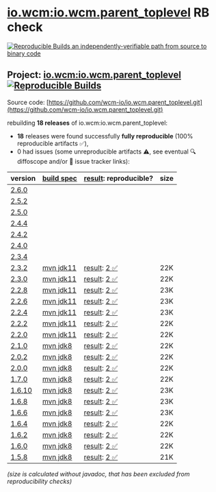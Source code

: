 [io.wcm:io.wcm.parent_toplevel](https://central.sonatype.com/artifact/io.wcm/io.wcm.parent_toplevel/versions) RB check
=======

[![Reproducible Builds](https://reproducible-builds.org/images/logos/rb.svg) an independently-verifiable path from source to binary code](https://reproducible-builds.org/)

## Project: [io.wcm:io.wcm.parent_toplevel](https://central.sonatype.com/artifact/io.wcm/io.wcm.parent_toplevel/versions) [![Reproducible Builds](https://img.shields.io/endpoint?url=https://raw.githubusercontent.com/jvm-repo-rebuild/reproducible-central/master/content/io/wcm/tooling/badge.json)](https://github.com/jvm-repo-rebuild/reproducible-central/blob/master/content/io/wcm/tooling/README.md)

Source code: [https://github.com/wcm-io/io.wcm.parent_toplevel.git](https://github.com/wcm-io/io.wcm.parent_toplevel.git)

rebuilding **18 releases** of io.wcm:io.wcm.parent_toplevel:
- **18** releases were found successfully **fully reproducible** (100% reproducible artifacts :white_check_mark:),
- 0 had issues (some unreproducible artifacts :warning:, see eventual :mag: diffoscope and/or :memo: issue tracker links):

| version | [build spec](/BUILDSPEC.md) | [result](https://reproducible-builds.org/docs/jvm/): reproducible? | size |
| -- | --------- | ------ | -- |
| [2.6.0](https://central.sonatype.com/artifact/io.wcm/io.wcm.parent_toplevel/2.6.0/pom) | | | |
| [2.5.2](https://central.sonatype.com/artifact/io.wcm/io.wcm.parent_toplevel/2.5.2/pom) | | | |
| [2.5.0](https://central.sonatype.com/artifact/io.wcm/io.wcm.parent_toplevel/2.5.0/pom) | | | |
| [2.4.4](https://central.sonatype.com/artifact/io.wcm/io.wcm.parent_toplevel/2.4.4/pom) | | | |
| [2.4.2](https://central.sonatype.com/artifact/io.wcm/io.wcm.parent_toplevel/2.4.2/pom) | | | |
| [2.4.0](https://central.sonatype.com/artifact/io.wcm/io.wcm.parent_toplevel/2.4.0/pom) | | | |
| [2.3.4](https://central.sonatype.com/artifact/io.wcm/io.wcm.parent_toplevel/2.3.4/pom) | | | |
| [2.3.2](https://central.sonatype.com/artifact/io.wcm/io.wcm.parent_toplevel/2.3.2/pom) | [mvn jdk11](wcm-parent_toplevel-2.3.2.buildspec) | [result](io.wcm.parent_toplevel-2.3.2.buildinfo): [2 :white_check_mark: ](io.wcm.parent_toplevel-2.3.2.buildcompare) | 22K |
| [2.3.0](https://central.sonatype.com/artifact/io.wcm/io.wcm.parent_toplevel/2.3.0/pom) | [mvn jdk11](wcm-parent_toplevel-2.3.0.buildspec) | [result](io.wcm.parent_toplevel-2.3.0.buildinfo): [2 :white_check_mark: ](io.wcm.parent_toplevel-2.3.0.buildcompare) | 22K |
| [2.2.8](https://central.sonatype.com/artifact/io.wcm/io.wcm.parent_toplevel/2.2.8/pom) | [mvn jdk11](wcm-parent_toplevel-2.2.8.buildspec) | [result](io.wcm.parent_toplevel-2.2.8.buildinfo): [2 :white_check_mark: ](io.wcm.parent_toplevel-2.2.8.buildcompare) | 23K |
| [2.2.6](https://central.sonatype.com/artifact/io.wcm/io.wcm.parent_toplevel/2.2.6/pom) | [mvn jdk11](wcm-parent_toplevel-2.2.6.buildspec) | [result](io.wcm.parent_toplevel-2.2.6.buildinfo): [2 :white_check_mark: ](io.wcm.parent_toplevel-2.2.6.buildcompare) | 23K |
| [2.2.4](https://central.sonatype.com/artifact/io.wcm/io.wcm.parent_toplevel/2.2.4/pom) | [mvn jdk11](wcm-parent_toplevel-2.2.4.buildspec) | [result](io.wcm.parent_toplevel-2.2.4.buildinfo): [2 :white_check_mark: ](io.wcm.parent_toplevel-2.2.4.buildcompare) | 23K |
| [2.2.2](https://central.sonatype.com/artifact/io.wcm/io.wcm.parent_toplevel/2.2.2/pom) | [mvn jdk11](wcm-parent_toplevel-2.2.2.buildspec) | [result](io.wcm.parent_toplevel-2.2.2.buildinfo): [2 :white_check_mark: ](io.wcm.parent_toplevel-2.2.2.buildcompare) | 22K |
| [2.2.0](https://central.sonatype.com/artifact/io.wcm/io.wcm.parent_toplevel/2.2.0/pom) | [mvn jdk11](wcm-parent_toplevel-2.2.0.buildspec) | [result](io.wcm.parent_toplevel-2.2.0.buildinfo): [2 :white_check_mark: ](io.wcm.parent_toplevel-2.2.0.buildcompare) | 22K |
| [2.1.0](https://central.sonatype.com/artifact/io.wcm/io.wcm.parent_toplevel/2.1.0/pom) | [mvn jdk8](wcm-parent_toplevel-2.1.0.buildspec) | [result](io.wcm.parent_toplevel-2.1.0.buildinfo): [2 :white_check_mark: ](io.wcm.parent_toplevel-2.1.0.buildcompare) | 22K |
| [2.0.2](https://central.sonatype.com/artifact/io.wcm/io.wcm.parent_toplevel/2.0.2/pom) | [mvn jdk8](wcm-parent_toplevel-2.0.2.buildspec) | [result](io.wcm.parent_toplevel-2.0.2.buildinfo): [2 :white_check_mark: ](io.wcm.parent_toplevel-2.0.2.buildcompare) | 22K |
| [2.0.0](https://central.sonatype.com/artifact/io.wcm/io.wcm.parent_toplevel/2.0.0/pom) | [mvn jdk8](wcm-parent_toplevel-2.0.0.buildspec) | [result](io.wcm.parent_toplevel-2.0.0.buildinfo): [2 :white_check_mark: ](io.wcm.parent_toplevel-2.0.0.buildcompare) | 22K |
| [1.7.0](https://central.sonatype.com/artifact/io.wcm/io.wcm.parent_toplevel/1.7.0/pom) | [mvn jdk8](wcm-parent_toplevel-1.7.0.buildspec) | [result](io.wcm.parent_toplevel-1.7.0.buildinfo): [2 :white_check_mark: ](io.wcm.parent_toplevel-1.7.0.buildcompare) | 22K |
| [1.6.10](https://central.sonatype.com/artifact/io.wcm/io.wcm.parent_toplevel/1.6.10/pom) | [mvn jdk8](wcm-parent_toplevel-1.6.10.buildspec) | [result](io.wcm.parent_toplevel-1.6.10.buildinfo): [2 :white_check_mark: ](io.wcm.parent_toplevel-1.6.10.buildcompare) | 23K |
| [1.6.8](https://central.sonatype.com/artifact/io.wcm/io.wcm.parent_toplevel/1.6.8/pom) | [mvn jdk8](wcm-parent_toplevel-1.6.8.buildspec) | [result](io.wcm.parent_toplevel-1.6.8.buildinfo): [2 :white_check_mark: ](io.wcm.parent_toplevel-1.6.8.buildcompare) | 23K |
| [1.6.6](https://central.sonatype.com/artifact/io.wcm/io.wcm.parent_toplevel/1.6.6/pom) | [mvn jdk8](wcm-parent_toplevel-1.6.6.buildspec) | [result](io.wcm.parent_toplevel-1.6.6.buildinfo): [2 :white_check_mark: ](io.wcm.parent_toplevel-1.6.6.buildcompare) | 23K |
| [1.6.4](https://central.sonatype.com/artifact/io.wcm/io.wcm.parent_toplevel/1.6.4/pom) | [mvn jdk8](wcm-parent_toplevel-1.6.4.buildspec) | [result](io.wcm.parent_toplevel-1.6.4.buildinfo): [2 :white_check_mark: ](io.wcm.parent_toplevel-1.6.4.buildcompare) | 22K |
| [1.6.2](https://central.sonatype.com/artifact/io.wcm/io.wcm.parent_toplevel/1.6.2/pom) | [mvn jdk8](wcm-parent_toplevel-1.6.2.buildspec) | [result](io.wcm.parent_toplevel-1.6.2.buildinfo): [2 :white_check_mark: ](io.wcm.parent_toplevel-1.6.2.buildcompare) | 22K |
| [1.6.0](https://central.sonatype.com/artifact/io.wcm/io.wcm.parent_toplevel/1.6.0/pom) | [mvn jdk8](wcm-parent_toplevel-1.6.0.buildspec) | [result](io.wcm.parent_toplevel-1.6.0.buildinfo): [2 :white_check_mark: ](io.wcm.parent_toplevel-1.6.0.buildcompare) | 22K |
| [1.5.8](https://central.sonatype.com/artifact/io.wcm/io.wcm.parent_toplevel/1.5.8/pom) | [mvn jdk8](wcm-parent_toplevel-1.5.8.buildspec) | [result](io.wcm.parent_toplevel-1.5.8.buildinfo): [2 :white_check_mark: ](io.wcm.parent_toplevel-1.5.8.buildcompare) | 21K |

<i>(size is calculated without javadoc, that has been excluded from reproducibility checks)</i>

